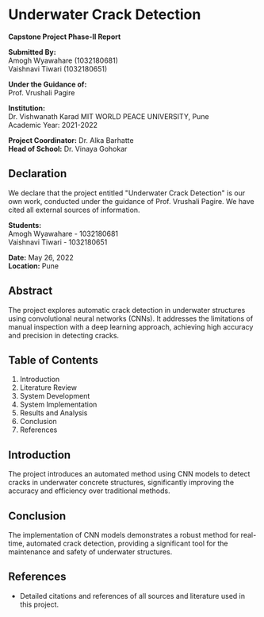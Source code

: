 # Underwater Crack Detection

**Capstone Project Phase-II Report**

**Submitted By:**  
Amogh Wyawahare (1032180681)  
Vaishnavi Tiwari (1032180651)

**Under the Guidance of:**  
Prof. Vrushali Pagire

**Institution:**  
Dr. Vishwanath Karad MIT WORLD PEACE UNIVERSITY, Pune  
Academic Year: 2021-2022


**Project Coordinator:** Dr. Alka Barhatte  
**Head of School:** Dr. Vinaya Gohokar

## Declaration

We declare that the project entitled "Underwater Crack Detection" is our own work, conducted under the guidance of Prof. Vrushali Pagire. We have cited all external sources of information.

**Students:**  
Amogh Wyawahare - 1032180681  
Vaishnavi Tiwari - 1032180651  

**Date:** May 26, 2022  
**Location:** Pune

## Abstract

The project explores automatic crack detection in underwater structures using convolutional neural networks (CNNs). It addresses the limitations of manual inspection with a deep learning approach, achieving high accuracy and precision in detecting cracks.

## Table of Contents

1. Introduction
2. Literature Review
3. System Development
4. System Implementation
5. Results and Analysis
6. Conclusion
7. References

## Introduction

The project introduces an automated method using CNN models to detect cracks in underwater concrete structures, significantly improving the accuracy and efficiency over traditional methods.

## Conclusion

The implementation of CNN models demonstrates a robust method for real-time, automated crack detection, providing a significant tool for the maintenance and safety of underwater structures.

## References

- Detailed citations and references of all sources and literature used in this project.
